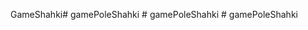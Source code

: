 GameShahki#   g a m e P o l e S h a h k i  
 #   g a m e P o l e S h a h k i  
 #   g a m e P o l e S h a h k i  
 